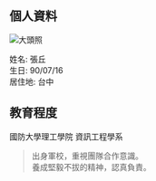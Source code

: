 ## 個人資料

<img src="https://i.imgur.com/epjG0mQ.jpeg"  with="200" heigh="300" alt="大頭照">

姓名: 張丘  
生日: 90/07/16    
居住地: 台中

## 教育程度
國防大學理工學院  資訊工程學系
>出身軍校，重視團隊合作意識。  
>養成堅毅不拔的精神，認真負責。

## 

